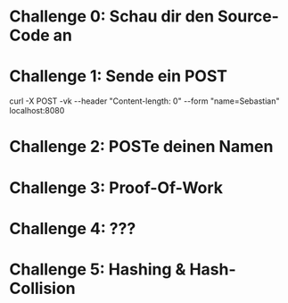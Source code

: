 # Challenge 0: Schau dir den Source-Code an

# Challenge 1: Sende ein POST
curl -X POST -vk --header "Content-length: 0" --form "name=Sebastian"  localhost:8080

# Challenge 2: POSTe deinen Namen

# Challenge 3: Proof-Of-Work

# Challenge 4: ???

# Challenge 5: Hashing & Hash-Collision

